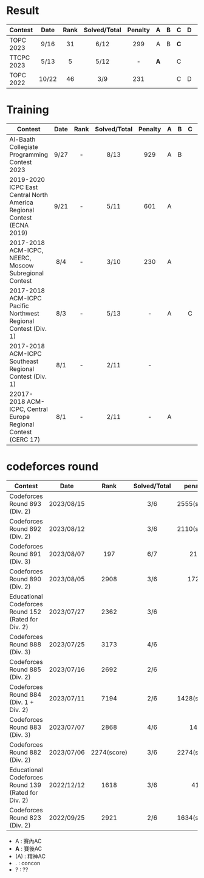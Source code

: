 # Result

| Contest                   | Date          | Rank | Solved/Total | Penalty |A|   B|C   |D   |E   |F   |G   |H   |I   |J   |K   |L   |M   |N   |
| --------------------------|:-------------:|:----:|:------------:|:--------:|:-:|:-:|:-:|:-:|:-:|:-:|:-:|:-:|:-:|:-:|:-:|:-:|:-:|:--:|
| TOPC 2023 | 9/16 | 31  | 6/12   |  299  |A| B  |**C**|   | E | | |   | |J |  K|L|   |   |
| TTCPC 2023 | 5/13 | 5  | 5/12   |  -  |**A**|   |C|   | E |**F**| G |   |I |J |   |**L**|   |   |
| TOPC 2022 | 10/22 | 46 | 3/9 | 231 |   |   | C | D |   | F |   |**H**|   |   |   |   |   |   |

# Training

| Contest                   | Date          | Rank | Solved/Total | Penalty |A|   B|C   |D   |E   |F   |G   |H   |I   |J   |K   |L   |M   |N   |
| --------------------------|:-------------:|:----:|:------------:|:--------:|:-:|:-:|:-:|:-:|:-:|:-:|:-:|:-:|:-:|:-:|:-:|:-:|:-:|:-:|
| Al-Baath Collegiate Programming Contest 2023| 9/27         |  - | 8/13 | 929 |A|  B  |   |D  |   |F    |G   | |   |    |  K  |L    |M    |    |
| 2019-2020 ICPC East Central North America Regional Contest (ECNA 2019)| 9/21         |  - | 5/11 | 601 |A|    |   |  | E   |F    |G   |H|   |    |    |    |    |    |
| 2017-2018 ACM-ICPC, NEERC, Moscow Subregional Contest| 8/4         |  - | 3/10 | 230 |A|    |   |D   |    |    |G   |**H**|   |    |    |    |    |    |
| 2017-2018 ACM-ICPC Pacific Northwest Regional Contest (Div. 1)| 8/3         | - | 5/13 | - |A|   |C   |   |E   |F  |   |   | |J   |  |L   |   |  |
|2017-2018 ACM-ICPC Southeast Regional Contest (Div. 1)| 8/1       | - | 2/11 | - | |    |   |    |    |    |   |   |   |J   |   |L   |   |   |
|22017-2018 ACM-ICPC, Central Europe Regional Contest (CERC 17)| 8/1       | - | 2/11 | - | A|    |   |    |    |    |   |   |   |J   |   | |   |   |

# codeforces round

| Contest                   | Date          | Rank | Solved/Total | penalty  |A|   B|C   |D   |E   |F   |G   |H   |I   |J   |K   |L   |M   |N   |
| --------------------------|:-------------:|:----:|:------------:|:--------:|:-:|:-:|:-:|:-:|:-:|:-:|:-:|:-:|:-:|:-:|:-:|:-:|:-:|:-:|
| Codeforces Round 893 (Div. 2)       | 2023/08/15          |   | 3/6 |2555(score)    |A|   B|C   |   |   |   |  |   |   |   |   |   |   |   |
| Codeforces Round 892 (Div. 2)       | 2023/08/12          |   | 3/6 |2110(score)    |A|   B|C   |   |   |   |  |   |   |   |   |   |   |   |
| Codeforces Round 891 (Div. 3)       | 2023/08/07          | 197 | 6/7 | 217  |A|   B|C   | D  |E   |F   | **G**  |   |   |   |   |   |   |   |
| Codeforces Round 890 (Div. 2)       | 2023/08/05          | 2908 | 3/6 | 1722  |A|   B|C   | **D**  | **E** |   |   |   |   |   |   |   |   |   |
| Educational Codeforces Round 152 (Rated for Div. 2)       |2023/07/27          | 2362 | 3/6 |   |A|   B|C   |  |  |   |   |   |   |   |   |   |   |   |
| Codeforces Round 888 (Div. 3)      | 2023/07/25          | 3173	 | 4/6 |    |A|   B|C   | D  |  |   |   |   |   |   |   |   |   |   |
| Codeforces Round 885 (Div. 2)       | 2023/07/16          | 2692 | 2/6 |   |A|   B|    |   |   |   |   |   |   |   |   |   |   |   |
| Codeforces Round 884 (Div. 1 + Div. 2)      | 2023/07/11          | 7194 | 2/6 | 1428(score)  |A|   B|    |    | * |   |   |   |   |   |   |   |   |   |
| Codeforces Round 883 (Div. 3)       | 2023/07/07          | 2868 | 4/6 | 148	  |A|   B|    | D  | E |   |   |   |   |   |   |   |   |   |
| Codeforces Round 882 (Div. 2)       | 2023/07/06          | 	2274(score)	 | 3/6 | 2274(score)  |A|   B| C   |   |  |   |   |   |   |   |   |   |   |   |
| 	Educational Codeforces Round 139 (Rated for Div. 2)       | 2022/12/12          | 1618	 | 3/6 | 41  |A |   B| C   |   |  |   |   |   |   |   |   |   |   |   |
| Codeforces Round 823 (Div. 2)       | 2022/09/25         | 2921 | 2/6 | 1634(score)  |A|    |C   |   | **E** |   |   |   |   |   |   |   |   |   |



- A : 賽內AC
- **A** : 賽後AC
- (A) : 精神AC
- . : concon
- ? : ??
